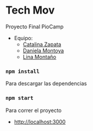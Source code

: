 # Tech Mov
Proyecto Final PioCamp
- Equipo: 
  * [Catalina Zapata](https://twitter.com/ktadelinaCO) 
  * [Daniela Montoya]() 
  * [Lina Montaño](https://twitter.com/calypso_bronte)


### `npm install`
Para descargar las dependencias

### `npm start`
Para correr el proyecto

* [http://localhost:3000](http://localhost:3000) 




